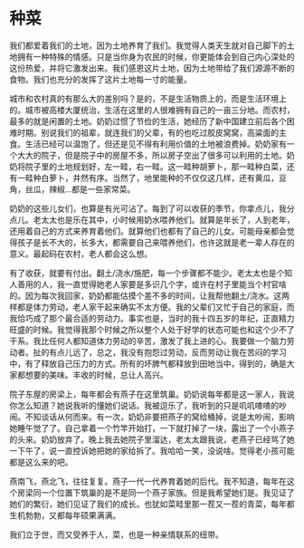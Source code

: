 # 种菜

我们都爱着我们的土地，因为土地养育了我们。我觉得人类天生就对自己脚下的土地拥有一种特殊的情感。只是当你身为农民的时候，你更能体会到自己内心深处的这份热爱，并将它激发出来。我们感恩这片土地，因为土地带给了我们源源不断的食物。我们也充分的发挥了这片土地每一寸的能量。

城市和农村真的有那么大的差别吗？是的，不是生活物质上的，而是生活环境上的。城市被高楼大厦统治，生活在这里的人很难拥有自己的一亩三分地。而农村，最多的就是闲置的土地。奶奶过惯了节俭的生活，她经历了新中国建立前后各个困难时期。别说我们的祖辈，就连我们的父辈，有的也吃过胶皮窝窝，高粱面的主食。生活已经可以温饱了，但还是见不得有利用价值的土地被浪费掉。奶奶家有一个大大的院子，但是院子中的房屋不多，所以房子空出了很多可以利用的土地。奶奶将院子里的土地规划好，左一畦，右一畦。这一畦种胡萝卜，那一畦种白菜，还有一畦种白萝卜，井然有序。当然了，地里能种的不仅仅这几样，还有黄瓜，豆角，丝瓜，辣椒...都是一些家常菜。

奶奶的这些儿女们，也算是有光可沾了。每到了可以收获的季节，你拿点儿，我分点儿。老太太也是乐在其中，小时候用奶水喂养他们。就算是年长了，人到老年，还用着自己的方式来养育着他们。就算他们也都有了自己的儿女。可能母亲都会觉得孩子是长不大的，长多大，都需要自己来喂养他们，也许这就是老一辈人存在的意义。最起码在农村，老人都会这么想。

有了收获，就要有付出。翻土/浇水/施肥，每一个步骤都不能少。老太太也是个知人善用的人，我一直觉得她老人家要是多识几个字，或许在村子里能当个村官啥的。因为每次我回家，奶奶都能估摸个差不多的时间，让我帮他翻土/浇水。这两样都是体力劳动，老人家干起来确实不太方便。我的父辈们又忙于自己的家庭，而我恰巧成了那个最合适的劳动力。事实也是，当时的我十四五岁的年纪，正直精力旺盛的时候。我觉得我那个时候之所以整个人处于好学的状态可能也和这个少不了干系。我比任何人都知道体力劳动的辛苦，激发了我上进的心。我要做一个脑力劳动者。扯的有点儿远了，总之，我没有抱怨过劳动，反而劳动让我在苦闷的学习中，有了释放自己压力的方式。所有的坏脾气都释放到田地当中，得到的，确是大家都想要的美味。丰收的时候，总让人高兴。

院子东屋的房梁上，每年都会有燕子在这里筑巢。奶奶说每年都是这一家人，我说你怎么知道？她说我听的懂她们说话。我被逗乐了，我听到的只是叽叽喳喳的吵闹。不知谈话从何而来。有一次，奶奶非要把燕子的窝给桶掉，说是太吵闹，影响她睡午觉了了。自己拿着一个竹竿开始打，一下就打掉了一块，露出了一个小燕子的头来。奶奶放弃了。晚上我去她院子里溜达，老太太跟我说，老燕子已经骂了她一下午了，说一直控诉她把她的家给拆了。我哈哈一笑，没说啥。觉得老小孩可能都是这么来的吧。

燕南飞，燕北飞，往往复复。燕子一代一代养育着她的后代。我不知道，每年在这个房梁同一个位置下筑巢的是不是同一个燕子家族。但是我希望她们是。我见证了她们的繁衍，她们见证了我们的成长。也犹如菜畦里那一茬又一茬的青菜，每年都生机勃勃，又都每年硕果满满。

我们立于世，而又受养于人，菜，也是一种亲情联系的纽带。